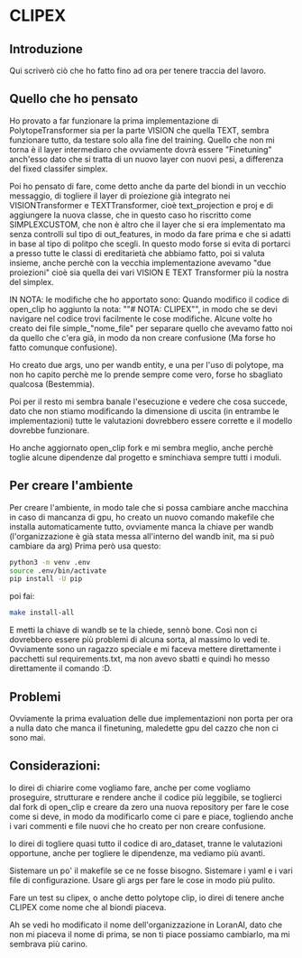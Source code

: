 # CLIPEX

## Introduzione
Qui scriverò ciò che ho fatto fino ad ora per tenere traccia del lavoro.

## Quello che ho pensato
Ho provato a far funzionare la prima implementazione di PolytopeTransformer sia per la parte VISION che quella TEXT, sembra funzionare tutto, da testare solo alla fine del training.
Quello che non mi torna è il layer intermediaro che ovviamente dovrà essere "Finetuning" anch'esso dato che si tratta di un nuovo layer con nuovi pesi, a differenza del fixed classifer simplex.

Poi ho pensato di fare, come detto anche da parte del biondi in un vecchio messaggio, di togliere il layer di proiezione già integrato nei VISIONTransformer e TEXTTransformer, cioè text_projection e proj e di aggiungere la nuova classe, che in questo caso ho riscritto come SIMPLEXCUSTOM, che non è altro che il layer che si era implementato ma senza controlli sul tipo di out_features, in modo da fare prima e che si adatti in base al tipo di politpo che scegli.
In questo modo forse si evita di portarci a presso tutte le classi di ereditarietà che abbiamo fatto, poi si valuta insieme, anche perchè con la vecchia implementazione avevamo "due proiezioni" cioè sia quella dei vari VISION E TEXT Transformer più la nostra del simplex.

IN NOTA: le modifiche che ho apportato sono: Quando modifico il codice di open_clip ho aggiunto la nota: ""# NOTA: CLIPEX"", in modo che se devi navigare nel codice trovi facilmente le cose modifiche. Alcune volte ho creato dei file simple_"nome_file" per separare quello che avevamo fatto noi da quello che c'era già, in modo da non creare confusione (Ma forse ho fatto comunque confusione).

Ho creato due args, uno per wandb entity, e una per l'uso di polytope, ma non ho capito perchè me lo prende sempre come vero, forse ho sbagliato qualcosa (Bestemmia).

Poi per il resto mi sembra banale l'esecuzione e vedere che cosa succede, dato che non stiamo modificando la dimensione di uscita (in entrambe le implementazioni) tutte le valutazioni dovrebbero essere corrette e il modello dovrebbe funzionare.

Ho anche aggiornato open_clip fork e mi sembra meglio, anche perchè toglie alcune dipendenze dal progetto e sminchiava sempre tutti i moduli.

## Per creare l'ambiente
Per creare l'ambiente, in modo tale che si possa cambiare anche macchina in caso di mancanza di gpu, ho creato un nuovo comando makefile che installa automaticamente tutto, ovviamente manca la chiave per wandb (l'organizzazione è già stata messa all'interno del wandb init, ma si può cambiare da arg)
Prima però usa questo:
```bash
python3 -m venv .env
source .env/bin/activate
pip install -U pip
```

poi fai:
```bash
make install-all
```

E metti la chiave di wandb se te la chiede, sennò bone. Così non ci dovrebbero essere più problemi di alcuna sorta, al massimo lo vedi te.
Ovviamente sono un ragazzo speciale e mi faceva mettere direttamente i pacchetti sul requirements.txt, ma non avevo sbatti e quindi ho messo direttamente il comando :D.

## Problemi
Ovviamente la prima evaluation delle due implementazioni non porta per ora a nulla dato che manca il finetuning, maledette gpu del cazzo che non ci sono mai.

## Considerazioni:
Io direi di chiarire come vogliamo fare, anche per come vogliamo proseguire, strutturare e rendere anche il codice più leggibile, se toglierci dal fork di open_clip e creare da zero una nuova repository per fare le cose come si deve, in modo da modificarlo come ci pare e piace, togliendo anche i vari commenti e file nuovi che ho creato per non creare confusione.

Io direi di togliere quasi tutto il codice di aro_dataset, tranne le valutazioni opportune, anche per togliere le dipendenze, ma vediamo più avanti.

Sistemare un po' il makefile se ce ne fosse bisogno.
Sistemare i yaml e i vari file di configurazione.
Usare gli args per fare le cose in modo più pulito.

Fare un test su clipex, o anche detto polytope clip, io direi di tenere anche CLIPEX come nome che al biondi piaceva.

Ah se vedi ho modificato il nome dell'organizzazione in LoranAI, dato che non mi piaceva il nome di prima, se non ti piace possiamo cambiarlo, ma mi sembrava più carino.
